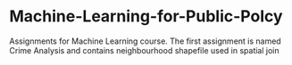 # Machine-Learning-for-Public-Polcy
Assignments for Machine Learning course.
The first assignment is named Crime Analysis and contains neighbourhood shapefile used in spatial join

